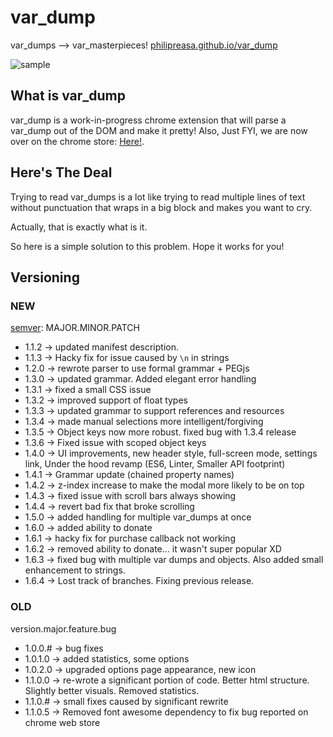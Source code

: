 # var_dump

var_dumps --> var_masterpieces!
[philipreasa.github.io/var_dump](http://philipreasa.github.io/var_dump/)

![sample](https://cloud.githubusercontent.com/assets/1691316/20464548/aca2261e-aefd-11e6-8f81-0abba3357a03.gif)

## What is var_dump

var_dump is a work-in-progress chrome extension that will parse a var_dump out of the DOM and make it pretty!
Also, Just FYI, we are now over on the chrome store: [Here!](https://chrome.google.com/webstore/detail/varmasterpiece/chfhddogiigmfpkcmgfpolalagdcamkl).

## Here's The Deal

Trying to read var_dumps is a lot like trying to read multiple lines of text without punctuation that wraps in a big block and makes you want to cry.

Actually, that is exactly what is it.

So here is a simple solution to this problem. Hope it works for you!

## Versioning

### NEW
[semver](http://semver.org/): MAJOR.MINOR.PATCH

* 1.1.2 -> updated manifest description.
* 1.1.3 -> Hacky fix for issue caused by `\n` in strings
* 1.2.0 -> rewrote parser to use formal grammar + PEGjs
* 1.3.0 -> updated grammar. Added elegant error handling
* 1.3.1 -> fixed a small CSS issue
* 1.3.2 -> improved support of float types
* 1.3.3 -> updated grammar to support references and resources
* 1.3.4 -> made manual selections more intelligent/forgiving
* 1.3.5 -> Object keys now more robust. fixed bug with 1.3.4 release
* 1.3.6 -> Fixed issue with scoped object keys
* 1.4.0 -> UI improvements, new header style, full-screen mode, settings link,
           Under the hood revamp (ES6, Linter, Smaller API footprint)
* 1.4.1 -> Grammar update (chained property names)
* 1.4.2 -> z-index increase to make the modal more likely to be on top
* 1.4.3 -> fixed issue with scroll bars always showing
* 1.4.4 -> revert bad fix that broke scrolling
* 1.5.0 -> added handling for multiple var_dumps at once
* 1.6.0 -> added ability to donate
* 1.6.1 -> hacky fix for purchase callback not working
* 1.6.2 -> removed ability to donate... it wasn't super popular XD
* 1.6.3 -> fixed bug with multiple var dumps and objects. Also added small enhancement to strings.
* 1.6.4 -> Lost track of branches. Fixing previous release.

### OLD
version.major.feature.bug

* 1.0.0.# -> bug fixes
* 1.0.1.0 -> added statistics, some options
* 1.0.2.0 -> upgraded options page appearance, new icon
* 1.1.0.0 -> re-wrote a significant portion of code. Better html structure. Slightly better visuals. Removed statistics.
* 1.1.0.# -> small fixes caused by significant rewrite
* 1.1.0.5 -> Removed font awesome dependency to fix bug reported on chrome web store


